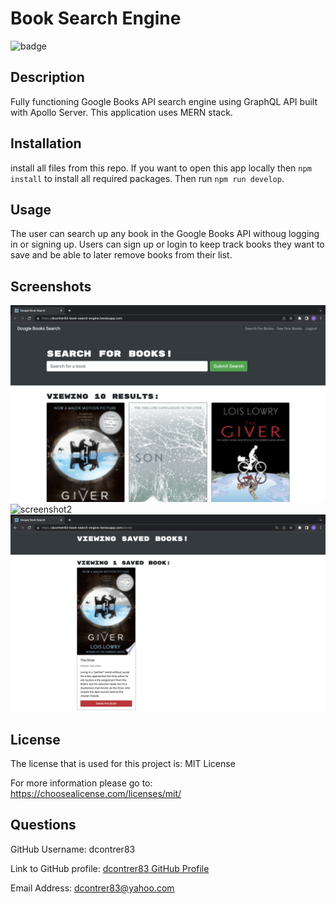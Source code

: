 # Book Search Engine

  ![badge](https://img.shields.io/badge/license-MIT_License-red)

  ## Description 
  Fully functioning Google Books API search engine using GraphQL API built with Apollo Server. This application uses MERN stack.

  ## Installation
  install all files from this repo. If you want to open this app locally then `npm install` to install all required packages. Then run `npm run develop`.

  ## Usage
  The user can search up any book in the Google Books API withoug logging in or signing up. Users can sign up or login to keep track books they want to save and be able to later remove books from their list. 

  ## Screenshots
  ![screenshot1](./assets/screenshot_1.png)
  ![screenshot2](./assets/screenshot_2.png)
  ![screenshot3](./assets/screenshot_3.png)

  ## License
  The license that is used for this project is: MIT License

  For more information please go to: https://choosealicense.com/licenses/mit/

  ## Questions
  GitHub Username: dcontrer83

  Link to GitHub profile: [dcontrer83 GitHub Profile](https://github.com/dcontrer83)

  Email Address: dcontrer83@yahoo.com

